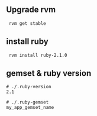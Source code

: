 
## Upgrade rvm 

     rvm get stable

## install ruby

     rvm install ruby-2.1.0
     
     
## gemset & ruby version 


    # ./.ruby-version
    2.1
    
    # ./.ruby-gemset
    my_app_gemset_name
    
